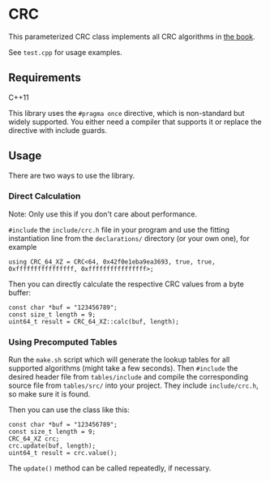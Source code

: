 # CRC

This parameterized CRC class implements all CRC algorithms in [the book](https://reveng.sourceforge.io/crc-catalogue/).

See `test.cpp` for usage examples.

## Requirements

C++11

This library uses the `#pragma once` directive, which is non-standard but widely supported. You either need a compiler that supports it or replace the directive with include guards.

## Usage

There are two ways to use the library.

### Direct Calculation

Note: Only use this if you don't care about performance.

`#include` the `include/crc.h` file in your program and use the fitting instantiation line from the `declarations/` directory (or your own one), for example

```
using CRC_64_XZ = CRC<64, 0x42f0e1eba9ea3693, true, true, 0xffffffffffffffff, 0xffffffffffffffff>;
```

Then you can directly calculate the respective CRC values from a byte buffer:

```
const char *buf = "123456789";
const size_t length = 9;
uint64_t result = CRC_64_XZ::calc(buf, length);
```

### Using Precomputed Tables

Run the `make.sh` script which will generate the lookup tables for all supported algorithms (might take a few seconds). Then `#include` the desired header file from `tables/include` and compile the corresponding source file from `tables/src/` into your project. They include `include/crc.h`, so make sure it is found.

Then you can use the class like this:

```
const char *buf = "123456789";
const size_t length = 9;
CRC_64_XZ crc;
crc.update(buf, length);
uint64_t result = crc.value();
```

The `update()` method can be called repeatedly, if necessary.
